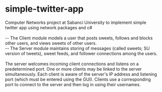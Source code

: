 # simple-twitter-app
Computer Networks project at Sabanci University to implement simple twitter app using network packages and c#
<br>
<br>
-- The Client module models a user that posts sweets, follows and blocks other users, and views sweets of other users.
<br>
-- The Server module maintains storing of messages (called sweets; SU version of tweets), sweet feeds, and follower connections among the users. 
<br>
<br>
The server welcomes incoming client connections and listens on a predetermined port. One or more clients may be linked to the server simultaneously. Each client is aware of the server's IP address and listening port (which must be entered using the GUI). Clients use a corresponding port to connect to the server and then log in using their usernames.
